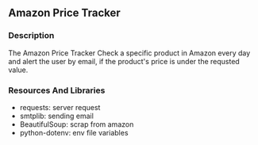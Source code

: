 ## Amazon Price Tracker

### Description
The Amazon Price Tracker Check a specific product in Amazon every day and alert the user by email, if the product's price is under the requsted value.


### Resources And Libraries
- requests: server request
- smtplib: sending email
- BeautifulSoup: scrap from amazon
- python-dotenv: env file variables